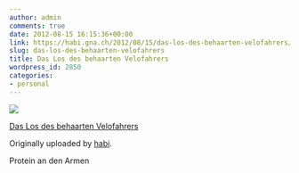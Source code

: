 ```yaml
---
author: admin
comments: true
date: 2012-08-15 16:15:36+00:00
link: https://habi.gna.ch/2012/08/15/das-los-des-behaarten-velofahrers/
slug: das-los-des-behaarten-velofahrers
title: Das Los des behaarten Velofahrers
wordpress_id: 2850
categories:
- personal
---
```



 [![](http://farm8.staticflickr.com/7250/7789133584_1b35fde2ea_m.jpg)](https://www.flickr.com/photos/habi/7789133584/)
   

 
  [Das Los des behaarten Velofahrers](https://www.flickr.com/photos/habi/7789133584/)
    

  Originally uploaded by [habi](https://www.flickr.com/photos/habi/).
 



Protein an den Armen
  

